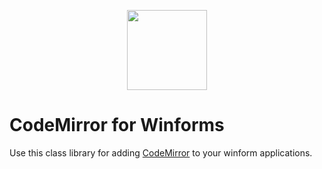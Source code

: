 <p align="center" >
  <img src="https://www.sibra-soft.nl/images/logo_codemirror.png" style="width:128px;" />
</p>

# CodeMirror for Winforms
Use this class library for adding [CodeMirror](https://codemirror.net/ "CodeMirror") to your winform applications.
